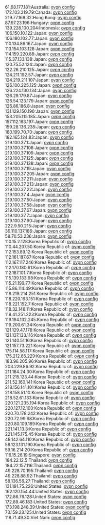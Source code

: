 61.68.177.181:Australia: [ovpn config](vpn/61_68_177_181.ovpn)  
172.103.219.79:Canada: [ovpn config](vpn/172_103_219_79.ovpn)  
219.77.168.32:Hong Kong: [ovpn config](vpn/219_77_168_32.ovpn)  
87.97.23.196:Hungary: [ovpn config](vpn/87_97_23_196.ovpn)  
139.228.100.204:Indonesia: [ovpn config](vpn/139_228_100_204.ovpn)  
106.150.10.122:Japan: [ovpn config](vpn/106_150_10_122.ovpn)  
106.180.102.77:Japan: [ovpn config](vpn/106_180_102_77.ovpn)  
110.134.86.167:Japan: [ovpn config](vpn/110_134_86_167.ovpn)  
113.154.103.128:Japan: [ovpn config](vpn/113_154_103_128.ovpn)  
114.159.220.88:Japan: [ovpn config](vpn/114_159_220_88.ovpn)  
115.37.133.138:Japan: [ovpn config](vpn/115_37_133_138.ovpn)  
120.75.52.124:Japan: [ovpn config](vpn/120_75_52_124.ovpn)  
122.26.210.125:Japan: [ovpn config](vpn/122_26_210_125.ovpn)  
124.211.192.57:Japan: [ovpn config](vpn/124_211_192_57.ovpn)  
124.219.211.107:Japan: [ovpn config](vpn/124_219_211_107.ovpn)  
126.100.225.125:Japan: [ovpn config](vpn/126_100_225_125.ovpn)  
126.224.130.134:Japan: [ovpn config](vpn/126_224_130_134.ovpn)  
126.29.179.87:Japan: [ovpn config](vpn/126_29_179_87.ovpn)  
126.54.123.179:Japan: [ovpn config](vpn/126_54_123_179.ovpn)  
126.86.186.8:Japan: [ovpn config](vpn/126_86_186_8.ovpn)  
131.129.150.190:Japan: [ovpn config](vpn/131_129_150_190.ovpn)  
153.205.115.185:Japan: [ovpn config](vpn/153_205_115_185.ovpn)  
157.112.163.197:Japan: [ovpn config](vpn/157_112_163_197.ovpn)  
159.28.136.238:Japan: [ovpn config](vpn/159_28_136_238.ovpn)  
180.199.70.70:Japan: [ovpn config](vpn/180_199_70_70.ovpn)  
182.165.124.83:Japan: [ovpn config](vpn/182_165_124_83.ovpn)  
219.100.37.1:Japan: [ovpn config](vpn/219_100_37_1.ovpn)  
219.100.37.108:Japan: [ovpn config](vpn/219_100_37_108.ovpn)  
219.100.37.109:Japan: [ovpn config](vpn/219_100_37_109.ovpn)  
219.100.37.125:Japan: [ovpn config](vpn/219_100_37_125.ovpn)  
219.100.37.138:Japan: [ovpn config](vpn/219_100_37_138.ovpn)  
219.100.37.19:Japan: [ovpn config](vpn/219_100_37_19.ovpn)  
219.100.37.205:Japan: [ovpn config](vpn/219_100_37_205.ovpn)  
219.100.37.211:Japan: [ovpn config](vpn/219_100_37_211.ovpn)  
219.100.37.213:Japan: [ovpn config](vpn/219_100_37_213.ovpn)  
219.100.37.22:Japan: [ovpn config](vpn/219_100_37_22.ovpn)  
219.100.37.4:Japan: [ovpn config](vpn/219_100_37_4.ovpn)  
219.100.37.50:Japan: [ovpn config](vpn/219_100_37_50.ovpn)  
219.100.37.58:Japan: [ovpn config](vpn/219_100_37_58.ovpn)  
219.100.37.67:Japan: [ovpn config](vpn/219_100_37_67.ovpn)  
219.100.37.7:Japan: [ovpn config](vpn/219_100_37_7.ovpn)  
219.100.37.90:Japan: [ovpn config](vpn/219_100_37_90.ovpn)  
222.9.50.215:Japan: [ovpn config](vpn/222_9_50_215.ovpn)  
39.110.137.186:Japan: [ovpn config](vpn/39_110_137_186.ovpn)  
58.70.53.236:Japan: [ovpn config](vpn/58_70_53_236.ovpn)  
110.15.2.128:Korea Republic of: [ovpn config](vpn/110_15_2_128.ovpn)  
110.44.207.50:Korea Republic of: [ovpn config](vpn/110_44_207_50.ovpn)  
112.153.89.12:Korea Republic of: [ovpn config](vpn/112_153_89_12.ovpn)  
112.161.187.67:Korea Republic of: [ovpn config](vpn/112_161_187_67.ovpn)  
112.167.117.246:Korea Republic of: [ovpn config](vpn/112_167_117_246.ovpn)  
112.170.180.61:Korea Republic of: [ovpn config](vpn/112_170_180_61.ovpn)  
112.187.101.7:Korea Republic of: [ovpn config](vpn/112_187_101_7.ovpn)  
115.139.133.98:Korea Republic of: [ovpn config](vpn/115_139_133_98.ovpn)  
115.21.199.77:Korea Republic of: [ovpn config](vpn/115_21_199_77.ovpn)  
115.86.114.49:Korea Republic of: [ovpn config](vpn/115_86_114_49.ovpn)  
118.219.214.251:Korea Republic of: [ovpn config](vpn/118_219_214_251.ovpn)  
118.220.163.151:Korea Republic of: [ovpn config](vpn/118_220_163_151.ovpn)  
118.221.152.7:Korea Republic of: [ovpn config](vpn/118_221_152_7.ovpn)  
118.32.148.11:Korea Republic of: [ovpn config](vpn/118_32_148_11.ovpn)  
118.41.251.223:Korea Republic of: [ovpn config](vpn/118_41_251_223.ovpn)  
119.194.132.245:Korea Republic of: [ovpn config](vpn/119_194_132_245.ovpn)  
119.200.61.34:Korea Republic of: [ovpn config](vpn/119_200_61_34.ovpn)  
121.129.47.178:Korea Republic of: [ovpn config](vpn/121_129_47_178.ovpn)  
121.137.133.116:Korea Republic of: [ovpn config](vpn/121_137_133_116.ovpn)  
121.140.51.16:Korea Republic of: [ovpn config](vpn/121_140_51_16.ovpn)  
121.157.73.221:Korea Republic of: [ovpn config](vpn/121_157_73_221.ovpn)  
175.114.58.117:Korea Republic of: [ovpn config](vpn/175_114_58_117.ovpn)  
175.212.65.229:Korea Republic of: [ovpn config](vpn/175_212_65_229.ovpn)  
183.96.205.96:Korea Republic of: [ovpn config](vpn/183_96_205_96.ovpn)  
203.229.86.92:Korea Republic of: [ovpn config](vpn/203_229_86_92.ovpn)  
211.184.24.30:Korea Republic of: [ovpn config](vpn/211_184_24_30.ovpn)  
211.215.123.44:Korea Republic of: [ovpn config](vpn/211_215_123_44.ovpn)  
211.52.160.141:Korea Republic of: [ovpn config](vpn/211_52_160_141.ovpn)  
218.156.141.101:Korea Republic of: [ovpn config](vpn/218_156_141_101.ovpn)  
218.158.51.10:Korea Republic of: [ovpn config](vpn/218_158_51_10.ovpn)  
218.52.61.133:Korea Republic of: [ovpn config](vpn/218_52_61_133.ovpn)  
220.121.235.194:Korea Republic of: [ovpn config](vpn/220_121_235_194.ovpn)  
220.127.12.100:Korea Republic of: [ovpn config](vpn/220_127_12_100.ovpn)  
220.70.178.242:Korea Republic of: [ovpn config](vpn/220_70_178_242.ovpn)  
220.72.99.68:Korea Republic of: [ovpn config](vpn/220_72_99_68.ovpn)  
220.80.109.189:Korea Republic of: [ovpn config](vpn/220_80_109_189.ovpn)  
221.141.13.3:Korea Republic of: [ovpn config](vpn/221_141_13_3.ovpn)  
221.145.175.45:Korea Republic of: [ovpn config](vpn/221_145_175_45.ovpn)  
49.142.64.110:Korea Republic of: [ovpn config](vpn/49_142_64_110.ovpn)  
58.123.131.190:Korea Republic of: [ovpn config](vpn/58_123_131_190.ovpn)  
59.16.214.20:Korea Republic of: [ovpn config](vpn/59_16_214_20.ovpn)  
116.15.26.19:Singapore: [ovpn config](vpn/116_15_26_19.ovpn)  
184.22.12.5:Thailand: [ovpn config](vpn/184_22_12_5.ovpn)  
184.22.157.116:Thailand: [ovpn config](vpn/184_22_157_116.ovpn)  
49.228.70.195:Thailand: [ovpn config](vpn/49_228_70_195.ovpn)  
49.228.88.92:Thailand: [ovpn config](vpn/49_228_88_92.ovpn)  
58.136.56.27:Thailand: [ovpn config](vpn/58_136_56_27.ovpn)  
131.191.75.226:United States: [ovpn config](vpn/131_191_75_226.ovpn)  
162.120.154.44:United States: [ovpn config](vpn/162_120_154_44.ovpn)  
172.86.76.128:United States: [ovpn config](vpn/172_86_76_128.ovpn)  
172.89.46.183:United States: [ovpn config](vpn/172_89_46_183.ovpn)  
173.198.248.39:United States: [ovpn config](vpn/173_198_248_39.ovpn)  
73.159.23.125:United States: [ovpn config](vpn/73_159_23_125.ovpn)  
118.71.49.30:Viet Nam: [ovpn config](vpn/118_71_49_30.ovpn)  
